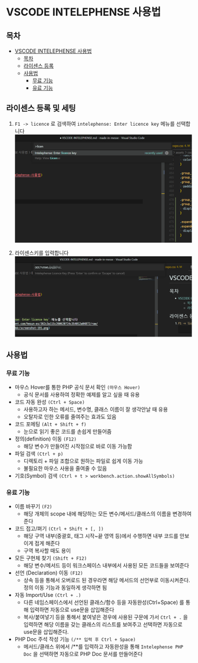 # VSCODE INTELEPHENSE 사용법

## 목차

- [VSCODE INTELEPHENSE 사용법](#vscode-intelephense-사용법)
  - [목차](#목차)
  - [라이센스 등록](#라이센스-등록)
  - [사용법](#사용법)
    - [무료 기능](#무료-기능)
    - [유료 기능](#유료-기능)

## 라이센스 등록 및 세팅

1. `F1 -> licence` 로 검색하여 `intelephense: Enter licence key` 메뉴를 선택합니다
    ![등록#1](https://github.com/messe-esang/modern-php-study/blob/master/docs/screenshot-191.png)

2. 라이센스키를 입력합니다
    ![등록#2](https://github.com/messe-esang/modern-php-study/blob/master/docs/screenshot-192.png)

## 사용법

### 무료 기능
- 마우스 Hover를 통한 PHP 공식 문서 확인 `(마우스 Hover)`
  - 공식 문서를 사용하여 정확한 예제를 알고 싶을 때 유용
- 코드 자동 완성 `(Ctrl + Space)`
  - 사용하고자 하는 메서드, 변수명, 클래스 이름이 잘 생각안날 때 유용
  - 오탈자로 인한 오류를 줄여주는 효과도 있음
- 코드 포메팅 `(Alt + Shift + f)`
  - 눈으로 읽기 좋은 코드를 손쉽게 만들어줌
- 정의(definition) 이동 `(F12)`
  - 해당 변수가 만들어진 시작점으로 바로 이동 가능함
- 파일 검색 `(Ctrl + p)`
  - 디렉토리 + 파일 조합으로 원하는 파일로 쉽게 이동 가능
  - 불필요한 마우스 사용을 줄여줄 수 있음
- 기호(Symbol) 검색 `(Ctrl + t > workbench.action.showAllSymbols)`

### 유료 기능
- 이름 바꾸기 `(F2)`
  - 해당 개체의 scope 내에 해당하는 모든 변수/메서드/클래스의 이름을 변경하여 준다
- 코드 접고/펴기 `(Ctrl + Shift + [, ])`
  - 해당 구역 내부(중괄호, 태그 시작~끝 영역 등)에서 수행하면 내부 코드를 안보이게 접게 해준다
  - 구역 복사할 때도 용이
- 모든 구현체 찾기 `(Shift + F12)`
  - 해당 변수/메서드 등이 워크스페이스 내부에서 사용된 모든 코드들을 보여준다
- 선언 (Declaration) 이동 `(F12)`
  - 상속 등을 통해서 오버로드 된 경우라면 해당 메서드의 선언부로 이동시켜준다. 정의 이동 기능과 동일하게 생각하면 됨
- 자동 Import/Use `(Ctrl + .)`
  - 다른 네임스페이스에서 선언된 클래스/함수 등을 자동완성(Ctrl+Space) 를 통해 입력하면 자동으로 use문을 삽입해준다
  - 복사/붙여넣기 등을 통해서 붙여넣은 경우에 사용된 구문에 가서 `Ctrl + .` 을 입력하면 해당 이름을 갖는 클래스의 리스트를 보여주고 선택하면 자동으로 use문을 삽입해준다.
- PHP Doc 주석 작성 기능 `(/** 입력 후 Ctrl + Space)`
  - 메서드/클래스 위에서 /**를 입력하고 자동완성을 통해 `Intelephense PHP Doc` 을 선택하면 자동으로 PHP Doc 문서를 만들어준다
